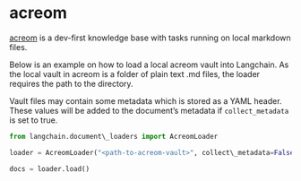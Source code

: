 # acreom

[acreom](https://acreom.com) is a dev-first knowledge base with tasks running on local markdown files.

Below is an example on how to load a local acreom vault into Langchain. As the local vault in acreom is a folder of plain text .md files, the loader requires the path to the directory.

Vault files may contain some metadata which is stored as a YAML header. These values will be added to the document’s metadata if `collect_metadata` is set to true.

```python
from langchain.document\_loaders import AcreomLoader  

```

```python
loader = AcreomLoader("<path-to-acreom-vault>", collect\_metadata=False)  

```

```python
docs = loader.load()  

```
